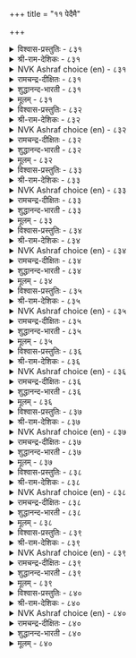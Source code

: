 +++
title = "११ पेदैमै"

+++


<details><summary>विश्वास-प्रस्तुतिः - ८३१</summary>

पेदैमै ऎन्बदॊण्ड्रु यादॆनिन् एदङ्गॊण्डु  
ऊदियम् पोग विडल्।      ८३१
</details>

<details><summary>श्री-राम-देशिकः - ८३१</summary>

अधिकारः ८४. मौढ्यम्  
क्षेमदायककार्यस्यपरित्यागस्तथैव च ।  
अनर्थप्रदकार्यस्य स्वीकारो मौढ्यलक्षणम् ॥ ८३१॥
</details>

<details><summary>NVK Ashraf choice (en) - ८३१</summary>

०८३१
If there is a thing called folly,
It is seizing what brings ill and letting the good slip. *
(P.S. Sundaram)
</details>

<details><summary>रामचन्द्र-दीक्षितः - ८३१</summary>

831 pētaimai eṉpatuoṉṟu yātueṉiṉ ētamkoṇṭu  
ūtiyam pōka viṭal.

831\. Stupidity clings to the evil and lets slip the good.  
</details>

<details><summary>शुद्धानन्द-भारती - ८३१</summary>

1\. பேதைமை என்பதொன்று யாதெனின் ஏதங்கொண்டு  
ஊதியம் போக விடல்.  
This is folly's prominent vein  
To favour loss and forego gain.        831  
</details>

<details><summary>मूलम् - ८३१</summary>

पेदैमै ऎन्बदॊण्ड्रु यादॆनिन् एदङ्गॊण्डु  
ऊदियम् पोग विडल्।      ८३१
</details>

<details><summary>विश्वास-प्रस्तुतिः - ८३२</summary>

पेदैमैयुळ् ऎल्लाम् पेदैमै कादन्मै  
कैयल्ल तन्गट् चॆयल्।       ८३२
</details>

<details><summary>श्री-राम-देशिकः - ८३२</summary>

नानाविधेषु मौढ्येषु मौढ्यं तच्छिखरायते ।  
यच्छास्त्रनिन्दिते हेये दुराचारे तु भोग्यधीः ॥ ८३२॥
</details>

<details><summary>NVK Ashraf choice (en) - ८३२</summary>

०८३२
Folly among follies is the fondness for doing things
Beyond one's reach. *
(J. Narayanaswamy), (C. Rajagopalachari)
</details>

<details><summary>रामचन्द्र-दीक्षितः - ८३२</summary>

832 pētaimaiyuḷ ellām pētaimai kātaṉmai  
kaiyalla taṉkaṇ ceyal.

832\. The crown of stupidity is the desire to do evil.  
</details>

<details><summary>शुद्धानन्द-भारती - ८३२</summary>

2\. பேதைமையு ளெல்லாம் பேதைமை காதன்மை  
கையல்ல தன்கட் செயல்.  
Folly of follies is to lead  
A lewd and lawless life so bad.        832  
</details>

<details><summary>मूलम् - ८३२</summary>

पेदैमैयुळ् ऎल्लाम् पेदैमै कादन्मै  
कैयल्ल तन्गट् चॆयल्।       ८३२
</details>

<details><summary>विश्वास-प्रस्तुतिः - ८३३</summary>

नाणामै नाडामै नारिन्मै यादॊण्ड्रुम्  
पेणामै पेदै तॊऴिल्       ८३३
</details>

<details><summary>श्री-राम-देशिकः - ८३३</summary>

लज्जाविहीनता प्रेमशून्यता श्रेष्ठवस्तुनि ।  
नैराश्यं निर्विवेकत्वमिमे मौढ्यगुणा मताः ॥ ८३३॥
</details>

<details><summary>NVK Ashraf choice (en) - ८३३</summary>

०८३३
Shamelessness, aimlessness, callousness and listlessness
Are marks of foolishness. *
( Shuddhananda Bharatiar)
</details>

<details><summary>रामचन्द्र-दीक्षितः - ८३३</summary>

833 nāṇāmai nāṭāmai nāriṉmai yātoṉṟum  
pēṇāmai pētai toḻil.

833\. Shamelessness, negligence, arrogance and giddiness mark the stupid.  
</details>

<details><summary>शुद्धानन्द-भारती - ८३३</summary>

3\. நாணாமை நாடாமை நாரின்மை யாதொன்றும்  
பேணாமை பேதை தொழில்.  
Shameless, aimless, callous, listless  
Such are the marks of foolishness.        833  
</details>

<details><summary>मूलम् - ८३३</summary>

नाणामै नाडामै नारिन्मै यादॊण्ड्रुम्  
पेणामै पेदै तॊऴिल्       ८३३
</details>

<details><summary>विश्वास-प्रस्तुतिः - ८३४</summary>

ओदि उणर्न्दुम् पिऱर् क्कुरैत्तुम् तानडङ्गाप्  
पेदैयिन् पेदैयार् इल्।       ८३४
</details>

<details><summary>श्री-राम-देशिकः - ८३४</summary>

शास्त्रण्यधीत्य तत्त्वार्थान् बुध्वा चोक्त्वा परान् प्रति ।  
यस्तु नाचरते तेन समो मूढो न विद्यते ॥ ८३४॥
</details>

<details><summary>NVK Ashraf choice (en) - ८३४</summary>

०८३४
There is no greater fool than he
Who has studied and taught, but lacks control.
(P.S. Sundaram)
</details>

<details><summary>रामचन्द्र-दीक्षितः - ८३४</summary>

834 ōti uṇarntum piṟarkkuraittum tāṉaṭaṅkāp  
pētaiyiṉ pētaiyār il.

834\. Most stupid is the learned fool who remains disloyal to his own noble teaching.  
</details>

<details><summary>शुद्धानन्द-भारती - ८३४</summary>

4\. ஓதி உணர்ந்தும் பிறர்க்குரைத்தும் தானடங்காப்  
பேதையின் பேதையார் இல்.  
No fool equals the fool who learns  
Knows, teaches, but self-control spurns.        834  
</details>

<details><summary>मूलम् - ८३४</summary>

ओदि उणर्न्दुम् पिऱर् क्कुरैत्तुम् तानडङ्गाप्  
पेदैयिन् पेदैयार् इल्।       ८३४
</details>

<details><summary>विश्वास-प्रस्तुतिः - ८३५</summary>

ऒरुमैच् चॆयलाट्रुम् पेदै ऎऴुमैयुम्  
तान्बुक् कऴुन्दुम् अळऱु।      ८३५
</details>

<details><summary>श्री-राम-देशिकः - ८३५</summary>

यत्यापं नरकं दद्यात् भावि सप्तसु जन्मसु ।  
तत्पापमखिलं म्ढः करोत्यत्रैव जन्मनि ॥ ८३५॥
</details>

<details><summary>NVK Ashraf choice (en) - ८३५</summary>

०८३५
A fool does deeds in a single birth
That will plunge him in hell in the succeeding seven.
(P.S. Sundaram)
</details>

<details><summary>रामचन्द्र-दीक्षितः - ८३५</summary>

835 orumaic ceyalāṟṟum pētai eḻumaiyum  
tāṉpukku aḻuntum aḷaṟu.

835\. Acts of folly done in one birth cause misery to him in seven more births to come.  
</details>

<details><summary>शुद्धानन्द-भारती - ८३५</summary>

5\. ஒருமைச் செயலாற்றும் பேதை எழுமையும்  
தான்புக் கழுந்தும் அளறு.  
The fool suffers seven fold hells  
In single birth of hellish ills.        835  
</details>

<details><summary>मूलम् - ८३५</summary>

ऒरुमैच् चॆयलाट्रुम् पेदै ऎऴुमैयुम्  
तान्बुक् कऴुन्दुम् अळऱु।      ८३५
</details>

<details><summary>विश्वास-प्रस्तुतिः - ८३६</summary>

पॊय्बडुम् ऒण्ड्रो पुनैबूणुम् कैयऱियाप्  
पेदै विनैमेऱ्कॊळिन्।      ८३६
</details>

<details><summary>श्री-राम-देशिकः - ८३६</summary>

अजानता क्रियातत्त्वं मूढेनारब्धकर्म तु ।  
विघ्नितं नैति पूर्णत्वं कर्तारमपि नाशयेत् ॥ ८३६॥
</details>

<details><summary>NVK Ashraf choice (en) - ८३६</summary>

०८३६
When a half-baked fool takes on a task,
The task is undone, and so is he! *
(P.S. Sundaram)
</details>

<details><summary>रामचन्द्र-दीक्षितः - ८३६</summary>

836 poypaṭum oṉṟō puṉaipūṇum kaiyaṟiyāp  
pētai viṉaimēṟ koḷiṉ.

836\. The task undertaken by a foolish man is spoiled and also ruined.  
</details>

<details><summary>शुद्धानन्द-भारती - ८३६</summary>

6\. பொய்படும் ஒன்றொ புனைபூணும் கையறியாப்  
பேதை வினைமேற் கொளின்.  
A know-nothing fool daring a deed  
Not only fails but feels fettered.        836  
</details>

<details><summary>मूलम् - ८३६</summary>

पॊय्बडुम् ऒण्ड्रो पुनैबूणुम् कैयऱियाप्  
पेदै विनैमेऱ्कॊळिन्।      ८३६
</details>

<details><summary>विश्वास-प्रस्तुतिः - ८३७</summary>

एदिलार् आरत् तमर्बसिप्पर् पेदै  
पॆरुञ्जॆल्वम् उट्रक् कडै।      ८३७
</details>

<details><summary>श्री-राम-देशिकः - ८३७</summary>

मूढस्य यदि लभ्येत् धनं तेन परे जनाः ।  
प्राप्नुयुः सकलं सौख्यं न लाभो बन्धुमित्रयोः ॥ ८३७॥
</details>

<details><summary>NVK Ashraf choice (en) - ८३७</summary>

०८३७
Should a fool get hold of a great fortune,
Strangers will feast while his kindred starve. *
(V.V.S. Aiyar)
</details>

<details><summary>रामचन्द्र-दीक्षितः - ८३७</summary>

837 ētilār ārat tamarpacippar pētai  
peruñcelvam uṟṟak kaṭai.

837\. Strangers and not relatives fatten on the unlimited wealth of a fool.  
</details>

<details><summary>शुद्धानन्द-भारती - ८३७</summary>

7\. ஏதிலார் ஆரத் தமர்பசிப்பர் பேதை  
பெருஞ்செல்வம் உற்றக் கடை.  
Strangers feast and kinsmen fast  
When fools mishandle fortunes vast.        837  
</details>

<details><summary>मूलम् - ८३७</summary>

एदिलार् आरत् तमर्बसिप्पर् पेदै  
पॆरुञ्जॆल्वम् उट्रक् कडै।      ८३७
</details>

<details><summary>विश्वास-प्रस्तुतिः - ८३८</summary>

मैयल् ऒरुवन् कळित्तट्राल् पेदैदन्  
कैयॊण्ड्रु उडैमै पॆऱिन्।      ८३८
</details>

<details><summary>श्री-राम-देशिकः - ८३८</summary>

मूढो धनं प्राप्नुयाच्चेत् पित्तस्य पिबतः सुराम् ।  
या तून्मादकरावस्था मूढः प्राप्नोति तां दशाम् ॥ ८३८॥
</details>

<details><summary>NVK Ashraf choice (en) - ८३८</summary>

०८३८
A fool getting hold of wealth
Is like a lunatic getting drunk.
(P.S. Sundaram)
</details>

<details><summary>रामचन्द्र-दीक्षितः - ८३८</summary>

838 maiyal oruvaṉ kaḷittaṟṟāl pētaitaṉ  
kaiyoṉṟu uṭaimai peṟiṉ.

838\. A fool that lives by a fortune is like a mad man in his drunken glee.  
</details>

<details><summary>शुद्धानन्द-भारती - ८३८</summary>

8\. மையல் ஒருவன் களித்தற்றால் பேதைதன்  
கையொன்று உடைமை பெறின்.  
Fools possessing something on hand  
Like dazed and drunken stupids stand.        838  
</details>

<details><summary>मूलम् - ८३८</summary>

मैयल् ऒरुवन् कळित्तट्राल् पेदैदन्  
कैयॊण्ड्रु उडैमै पॆऱिन्।      ८३८
</details>

<details><summary>विश्वास-प्रस्तुतिः - ८३९</summary>

पॆरिदिनिदु पेदैयार् केण्मै पिरिविन्गण्  
पीऴै तरुवदॊन् ऱिल्।       ८३९
</details>

<details><summary>श्री-राम-देशिकः - ८३९</summary>

मूढैः साकं वियोगेन दुःखं कस्यापि नोद्भवेत् ।  
तस्मान्मूढेन मैत्री तु भवेदानन्दायिनी ॥ ८३९॥
</details>

<details><summary>NVK Ashraf choice (en) - ८३९</summary>

०८३९
Sweet indeed is a fool's friendship,
For when it breaks there is no pain.
(P.S. Sundaram)
</details>

<details><summary>रामचन्द्र-दीक्षितः - ८३९</summary>

839 peritiṉitu pētaiyār kēṇmai piriviṉkaṇ  
pīḻai taruvatoṉṟu il.

839\. Verily sweet are the uses of fools’ love. For nothing is lost in a separation.  
</details>

<details><summary>शुद्धानन्द-भारती - ८३९</summary>

9\. பெரிதினிது பேதையார் கேண்மை பிரிவின்கண்  
பீழை தருவதொன்று இல்.  
Friendship with fools is highly sweet  
For without a groan we part.        839  
</details>

<details><summary>मूलम् - ८३९</summary>

पॆरिदिनिदु पेदैयार् केण्मै पिरिविन्गण्  
पीऴै तरुवदॊन् ऱिल्।       ८३९
</details>

<details><summary>विश्वास-प्रस्तुतिः - ८४०</summary>

कऴाअक्काल् पळ्ळियुळ् वैत्तट्राल् साण्ड्रोर्  
कुऴाअत्तुप् पेदै पुगल्।       ८४०
</details>

<details><summary>श्री-राम-देशिकः - ८४०</summary>

अमेध्यस्पृष्टपादस्य पर्यङ्के क्षालनं विना ।  
निक्षेपतुल्यं, मूढस्य विद्वद्गोष्ठीप्रवेशनम् ॥ ८४०॥
</details>

<details><summary>NVK Ashraf choice (en) - ८४०</summary>

०८४०
A fool's entry into a learned assembly
Is like entering a shrine with unclean legs.
(N.V.K. Ashraf), (P.S. Sundaram)
</details>

<details><summary>रामचन्द्र-दीक्षितः - ८४०</summary>

840 kaḻāakkāl paḷḷiyuḷ vaittaṟṟāl cāṉṟōr  
kuḻāattup pētai pukal.

840\. A fool’s entry into the assembly of the wise is like one’s unclean foot on the bed.  
</details>

<details><summary>शुद्धानन्द-भारती - ८४०</summary>

10\. கழாஅக்கால் பள்ளியுள் வைத்தற்றால் சான்றோர்  
குழாஅத்துப் பேதை புகல்.  
Entrance of fools where Savants meet  
Looks like couch trod by unclean feet.        840  
</details>

<details><summary>मूलम् - ८४०</summary>

कऴाअक्काल् पळ्ळियुळ् वैत्तट्राल् साण्ड्रोर्  
कुऴाअत्तुप् पेदै पुगल्।       ८४०
</details>
